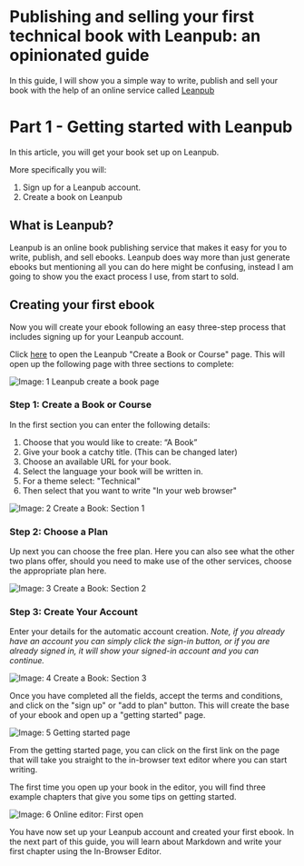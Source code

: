 # Publishing and selling your first technical book with Leanpub: an opinionated guide

In this guide, I will show you a simple way to write, publish and sell your book with the help of an online service called [Leanpub](https://leanpub.com)

# Part 1 - Getting started with Leanpub

In this article, you will get your book set up on Leanpub.

More specifically you will:

1. Sign up for a Leanpub account.
2. Create a book on Leanpub

## What is Leanpub?
Leanpub is an online book publishing service that makes it easy for you to write, publish, and sell ebooks. Leanpub does way more than just generate ebooks but mentioning all you can do here might be confusing, instead I am going to show you the exact process I use, from start to sold. 

## Creating your first ebook

Now you will create your ebook following an easy three-step process that includes signing up for your Leanpub account.

Click [here](https://leanpub.com/create/book) to open the Leanpub "Create a Book or Course" page. This will open up the following page with three sections to complete:

![**Image: 1** *Leanpub create a book page* ](https://i.ritzastatic.com/leanpub-guide/01-leanpub-getting-started/01-01-create-a-book.png)


### Step 1: Create a Book or Course

In the first section you can enter the following details:

1. Choose that you would like to create: “A Book”
2. Give your book a catchy title. (This can be changed later)
3. Choose an available URL for your book.
4. Select the language your book will be written in.
5. For a theme select: "Technical"
6. Then select that you want to write "In your web browser"

![**Image: 2** *Create a Book: Section 1* ](https://i.ritzastatic.com/leanpub-guide/01-leanpub-getting-started/01-02-signup-sect1.png)

### Step 2: Choose a Plan

Up next you can choose the free plan. Here you can also see what the other two plans offer, should you need to make use of the other services, choose the appropriate plan here.

![**Image: 3** *Create a Book: Section 2* ](https://i.ritzastatic.com/leanpub-guide/01-leanpub-getting-started/01-03-signup-sect2.png)

### Step 3: Create Your Account

Enter your details for the automatic account creation. *Note, if you already have an account you can simply click the sign-in button, or if you are already signed in, it will show your signed-in account and you can continue.*

![**Image: 4** *Create a Book: Section 3* ](https://i.ritzastatic.com/leanpub-guide/01-leanpub-getting-started/01-04-signup-sect3.png)

Once you have completed all the fields, accept the terms and conditions, and click on the "sign up" or "add to plan" button. This will create the base of your ebook and open up a "getting started" page.

![**Image: 5** *Getting started page* ](https://i.ritzastatic.com/leanpub-guide/01-leanpub-getting-started/01-05-getting-started-page.png)

From the getting started page, you can click on the first link on the page that will take you straight to the in-browser text editor where you can start writing.

The first time you open up your book in the editor, you will find three example chapters that give you some tips on getting started. 

![**Image: 6** *Online editor: First open* ](https://i.ritzastatic.com/leanpub-guide/01-leanpub-getting-started/01-06-online-editor-first.png)

You have now set up your Leanpub account and created your first ebook. In the next part of this guide, you will learn about Markdown and write your first chapter using the In-Browser Editor.
